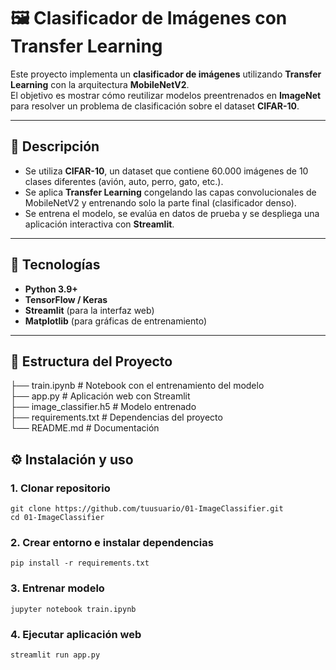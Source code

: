 # 🖼️ Clasificador de Imágenes con Transfer Learning

Este proyecto implementa un **clasificador de imágenes** utilizando **Transfer Learning** con la arquitectura **MobileNetV2**.  
El objetivo es mostrar cómo reutilizar modelos preentrenados en **ImageNet** para resolver un problema de clasificación sobre el dataset **CIFAR-10**.  

---

## 📌 Descripción
- Se utiliza **CIFAR-10**, un dataset que contiene 60.000 imágenes de 10 clases diferentes (avión, auto, perro, gato, etc.).  
- Se aplica **Transfer Learning** congelando las capas convolucionales de MobileNetV2 y entrenando solo la parte final (clasificador denso).  
- Se entrena el modelo, se evalúa en datos de prueba y se despliega una aplicación interactiva con **Streamlit**.  

---

## 🚀 Tecnologías
- **Python 3.9+**  
- **TensorFlow / Keras**  
- **Streamlit** (para la interfaz web)  
- **Matplotlib** (para gráficas de entrenamiento)  

---

## 📂 Estructura del Proyecto
├── train.ipynb # Notebook con el entrenamiento del modelo \
├── app.py # Aplicación web con Streamlit \
├── image_classifier.h5 # Modelo entrenado \
├── requirements.txt # Dependencias del proyecto \
└── README.md # Documentación

## ⚙️ Instalación y uso

### 1. Clonar repositorio
```
git clone https://github.com/tuusuario/01-ImageClassifier.git
cd 01-ImageClassifier
```

### 2. Crear entorno e instalar dependencias
```
pip install -r requirements.txt
```

### 3. Entrenar modelo
```
jupyter notebook train.ipynb
```

### 4. Ejecutar aplicación web
```
streamlit run app.py
```
